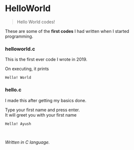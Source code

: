 # HelloWorld
>Hello World codes!<br>

These are some of the **first codes** I had written when I started programming.

### helloworld.c
This is the first ever code I wrote in 2019.<br>

On executing, it prints 
```
Hello! World
```
### hello.c
I made this after getting my basics done.<br>

Type your first name and press enter.<br>
It will greet you with your first name
```
Hello! Ayush
```
<br>

*Written in C language.*
